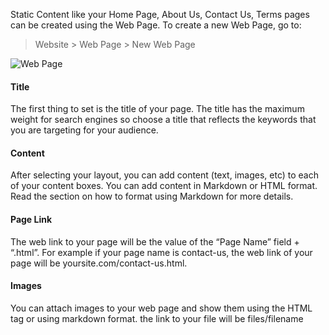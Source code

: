Static Content like your Home Page, About Us, Contact Us, Terms pages can be
created using the Web Page. To create a new Web Page, go to:

> Website > Web Page > New Web Page

![Web Page](files/webpage.png)

#### Title

The first thing to set is the title of your page. The title has the maximum
weight for search engines so choose a title that reflects the keywords that
you are targeting for your audience.

#### Content

After selecting your layout, you can add content (text, images, etc) to each
of your content boxes. You can add content in Markdown or HTML format. Read
the section on how to format using Markdown for more details.

#### Page Link

The web link to your page will be the value of the “Page Name” field +
“.html”. For example if your page name is contact-us, the web link of your
page will be yoursite.com/contact-us.html.

#### Images

You can attach images to your web page and show them using the  HTML tag or
using markdown format. the link to your file will be files/filename

